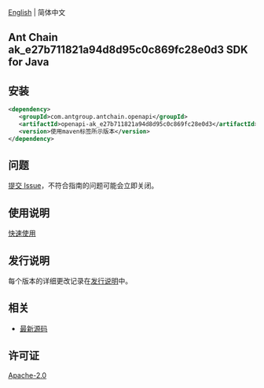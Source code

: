 [English](README.md) | 简体中文

## Ant Chain ak_e27b711821a94d8d95c0c869fc28e0d3 SDK for Java

## 安装

```xml
<dependency>
   <groupId>com.antgroup.antchain.openapi</groupId>
   <artifactId>openapi-ak_e27b711821a94d8d95c0c869fc28e0d3</artifactId>
   <version>使用maven标签所示版本</version>
</dependency>
```

## 问题

[提交 Issue](https://github.com/alipay/antchain-openapi-prod-sdk/issues/new)，不符合指南的问题可能会立即关闭。

## 使用说明

[快速使用](https://github.com/alipay/antchain-openapi-prod-sdk)

## 发行说明

每个版本的详细更改记录在[发行说明](./ChangeLog.txt)中。

## 相关

- [最新源码](https://github.com/alipay/antchain-openapi-prod-sdk/)

## 许可证

[Apache-2.0](http://www.apache.org/licenses/LICENSE-2.0)
